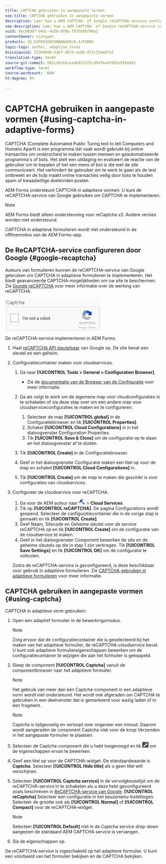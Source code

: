 ```yaml
---
title: CAPTCHA gebruiken in aangepaste vormen
seo-title: CAPTCHA gebruiken in aangepaste vormen
description: Leer hoe u AEM CAPTCHA- of Google reCAPTCHA-service configureert in adaptieve formulieren.
seo-description: Leer hoe u AEM CAPTCHA- of Google reCAPTCHA-service configureert in adaptieve formulieren.
uuid: 8bcb0dd7-b43c-4a36-8f6b-7875b68f9ba1
contentOwner: vishgupt
products: SG_EXPERIENCEMANAGER/6.4/FORMS
topic-tags: author, adaptive_forms
discoiquuid: 32369b0b-5abf-487d-ae6b-972c254eb7e2
translation-type: tm+mt
source-git-commit: b61c20c65ceade0153f5cd04fbedfd02e919d483
workflow-type: tm+mt
source-wordcount: '644'
ht-degree: 0%

---
```



# CAPTCHA gebruiken in aangepaste vormen {#using-captcha-in-adaptive-forms}

CAPTCHA (Complete Automated Public Turing test to tell Computers and Humans Apart) is een programma dat vaak wordt gebruikt bij online transacties om onderscheid te maken tussen mensen en geautomatiseerde programma&#39;s of bots. Het stelt een uitdaging en evalueert de reactie van de gebruiker om te bepalen of het een mens of bot is die met de site communiceert. Het verhindert de gebruiker om te werk te gaan als de test ontbreekt en de hulp maakt online transacties veilig door bots te houden spam of kwaadwillige doeleinden posten.

AEM Forms ondersteunt CAPTCHA in adaptieve vormen. U kunt de reCAPTCHA-service van Google gebruiken om CAPTCHA te implementeren.

>[!NOTE]
>
>AEM Forms biedt alleen ondersteuning voor reCaptcha v2. Andere versies worden niet ondersteund.
>
>CAPTCHA in adaptieve formulieren wordt niet ondersteund in de offlinemodus van de AEM Forms-app.

## De ReCAPTCHA-service configureren door Google {#google-recaptcha}

Auteurs van formulieren kunnen de reCAPTCHA-service van Google gebruiken om CAPTCHA in adaptieve formulieren te implementeren. Het biedt geavanceerde CAPTCHA-mogelijkheden om uw site te beschermen. Zie [Google reCAPTCHA](https://developers.google.com/recaptcha/) voor meer informatie over de werking van reCAPTCHA.

![recaptcha](assets/recaptcha.png)

De reCAPTCHA-service implementeren in AEM Forms:

1. Haal [reCAPTCHA API sleutelpaar](https://www.google.com/recaptcha/admin) van Google op. De site bevat een sleutel en een geheim.
1. Configuratiecontainer maken voor cloudservices.

   1. Ga naar **[!UICONTROL Tools > General > Configuration Browser]**.
      * Zie de [documentatie van de Browser van de Configuratie](/help/sites-administering/configurations.md) voor meer informatie.
   1. Ga als volgt te werk om de algemene map voor cloudconfiguraties in te schakelen of sla deze stap over om een andere map voor cloudserviceconfiguraties te maken en te configureren.

      1. Selecteer de map **[!UICONTROL global]** in de Configuratiebrowser en tik **[!UICONTROL Properties]**.
      1. Schakel **[!UICONTROL Cloud Configurations]** in in het dialoogvenster Configuration Properties.
      1. Tik **[!UICONTROL Save & Close]** om de configuratie op te slaan en het dialoogvenster af te sluiten.
   1. Tik **[!UICONTROL Create]** in de Configuratiebrowser.
   1. Geef in het dialoogvenster Configuratie maken een titel op voor de map en schakel **[!UICONTROL Cloud Configurations]** in.
   1. Tik **[!UICONTROL Create]** om de map te maken die geschikt is voor configuraties van cloudservices.


1. Configureer de cloudservice voor reCAPTCHA.

   1. Ga voor de AEM auteur naar ![tools](assets/tools.png) > **Cloud Services**.
   1. Tik op **[!UICONTROL reCAPTCHA]**. De pagina Configurations wordt geopend. Selecteer de configuratiecontainer die in de vorige stap is gemaakt en tik **[!UICONTROL Create]**.
   1. Geef Naam, Sitecode en Geheime sleutel voor de service reCAPTCHA op en tik **[!UICONTROL Create]** om de configuratie van de cloudservice te maken.
   1. Geef in het dialoogvenster Component bewerken de site en de geheime sleutels op die in stap 1 zijn verkregen. Tik **[!UICONTROL Save Settings]** en tik **[!UICONTROL OK]** om de configuratie te voltooien.

   Zodra de reCAPTCHA-service is geconfigureerd, is deze beschikbaar voor gebruik in adaptieve formulieren. Zie [CAPTCHA gebruiken in adaptieve formulieren](#using-captcha) voor meer informatie.

## CAPTCHA gebruiken in aangepaste vormen {#using-captcha}

CAPTCHA in adaptieve vorm gebruiken:

1. Open een adaptief formulier in de bewerkingsmodus.

   >[!NOTE]
   >
   >Zorg ervoor dat de configuratiecontainer die is geselecteerd bij het maken van het adaptieve formulier, de reCAPTCHA-cloudservice bevat. U kunt ook adaptieve formuliereigenschappen bewerken om de configuratiecontainer te wijzigen die aan het formulier is gekoppeld.

1. Sleep de component **[!UICONTROL Captcha]** vanuit de componentbrowser naar het adaptieve formulier.

   >[!NOTE]
   >
   >Het gebruik van meer dan één Captcha-component in een adaptieve vorm wordt niet ondersteund. Het wordt ook afgeraden om CAPTCHA te gebruiken in een deelvenster dat is gemarkeerd voor wazig laden of in een fragment.

   >[!NOTE]
   >
   >Captcha is tijdgevoelig en verloopt over ongeveer een minuut. Daarom wordt aangeraden de component Captcha vlak voor de knop Verzenden in het aangepaste formulier te plaatsen.

1. Selecteer de Captcha-component die u hebt toegevoegd en tik ![cmp](assets/cmppr.png) om de eigenschappen ervan te bewerken.
1. Geef een titel op voor de CAPTCHA-widget. De standaardwaarde is **Captcha**. Selecteer **[!UICONTROL Hide title]** als u geen titel wilt verschijnen.
1. Selecteer **[!UICONTROL Captcha service]** in de vervolgkeuzelijst om de reCAPTCHA-service in te schakelen als u deze hebt geconfigureerd zoals beschreven in [ReCAPTCHA-service van Google](#google-recaptcha). **[!UICONTROL reCaptcha]** Selecteer een configuratie in het keuzemenu Instellingen. Selecteer de grootte ook als **[!UICONTROL Normal]** of **[!UICONTROL Compact]** voor de reCAPTCHA-widget.

   >[!NOTE]
   >
   >Selecteer **[!UICONTROL Default]** niet in de Captcha service drop-down aangezien de standaard AEM CAPTCHA service is vervangen.

1. Sla de eigenschappen op.

De reCAPTCHA-service is ingeschakeld op het adaptieve formulier. U kunt een voorbeeld van het formulier bekijken en de CAPTCHA bekijken.
